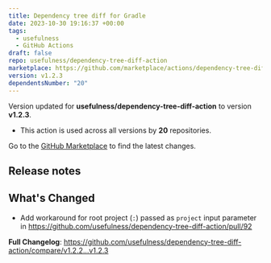 ```yaml
---
title: Dependency tree diff for Gradle
date: 2023-10-30 19:16:37 +00:00
tags:
  - usefulness
  - GitHub Actions
draft: false
repo: usefulness/dependency-tree-diff-action
marketplace: https://github.com/marketplace/actions/dependency-tree-diff-for-gradle
version: v1.2.3
dependentsNumber: "20"
---
```



Version updated for **usefulness/dependency-tree-diff-action** to version **v1.2.3**.
- This action is used across all versions by **20** repositories.

Go to the [GitHub Marketplace](https://github.com/marketplace/actions/dependency-tree-diff-for-gradle) to find the latest changes.

## Release notes

## What's Changed
* Add workaround for root project (`:`) passed as `project` input parameter in https://github.com/usefulness/dependency-tree-diff-action/pull/92


**Full Changelog**: https://github.com/usefulness/dependency-tree-diff-action/compare/v1.2.2...v1.2.3
